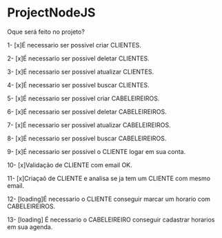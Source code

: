 # ProjectNodeJS

Oque será feito no projeto?

1-  [x]É necessario ser possivel criar CLIENTES. 

2-  [x]É necessario ser possivel deletar CLIENTES. 

3-  [x]É necessario ser possivel atualizar CLIENTES. 

4-  [x]É necessario ser possivel buscar CLIENTES. 

5-  [x]É necessario ser possivel criar CABELEIREIROS.

6-  [x]É necessario ser possivel deletar CABELEIREIROS.

7-  [x]É necessario ser possivel atualizar CABELEIREIROS.

8-  [x]É necessario ser possivel buscar CABELEIREIROS. 

9-  [x]É necessario ser possivel o CLIENTE logar em sua conta.

10- [x]Validação de CLIENTE com email OK.

11- [x]Criaçaõ de CLIENTE e analisa se ja tem um CLIENTE com mesmo email.

12- [loading]É necessario o CLIENTE conseguir marcar um horario com CABELEIREIROS.

13- [loading] É necessario o CABELEIREIRO conseguir cadastrar horarios em sua agenda.